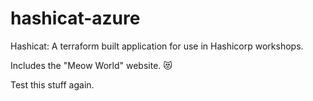 # hashicat-azure
Hashicat: A terraform built application for use in Hashicorp workshops.

Includes the "Meow World" website. 😻

Test this stuff again.